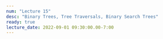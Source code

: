 ```yaml
---
num: "Lecture 15"
desc: "Binary Trees, Tree Traversals, Binary Search Trees"
ready: true
lecture_date: 2022-09-01 09:30:00.00-7:00
---
```

